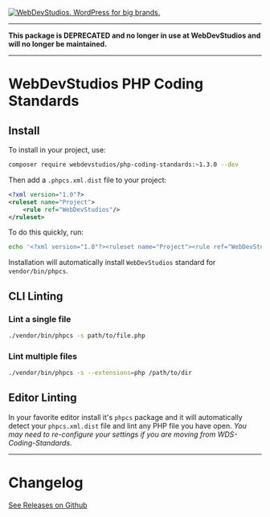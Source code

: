 <a href="https://webdevstudios.com/contact/"><img src="https://webdevstudios.com/wp-content/uploads/2018/04/wds-github-banner.png" alt="WebDevStudios. WordPress for big brands."></a>

------

**This package is DEPRECATED and no longer in use at WebDevStudios and will no longer be maintained.**

------

# WebDevStudios PHP Coding Standards

## Install

To install in your project, use:

```bash
composer require webdevstudios/php-coding-standards:~1.3.0 --dev
```

Then add a `.phpcs.xml.dist` file to your project:

```xml
<?xml version="1.0"?>
<ruleset name="Project">
    <rule ref="WebDevStudios"/>
</ruleset>
```

To do this quickly, run:

```bash
echo '<?xml version="1.0"?><ruleset name="Project"><rule ref="WebDevStudios"/></ruleset>' > .phpcs.xml.dist
```

Installation will automatically install `WebDevStudios` standard for `vendor/bin/phpcs`.

## CLI Linting

### Lint a single file

```bash
./vendor/bin/phpcs -s path/to/file.php
```

### Lint multiple files

```bash
./vendor/bin/phpcs -s --extensions=php /path/to/dir
```

## Editor Linting

In your favorite editor install it's `phpcs` package and it will automatically detect your `phpcs.xml.dist` file and lint any PHP file you have open. _You may need to re-configure your settings if you are moving from WDS-Coding-Standards._

___________________

# Changelog

[See Releases on Github](https://github.com/WebDevStudios/php-coding-standards/releases)
